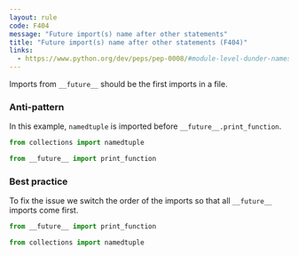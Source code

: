 ```yaml
---
layout: rule
code: F404
message: "Future import(s) name after other statements"
title: "Future import(s) name after other statements (F404)"
links:
  - https://www.python.org/dev/peps/pep-0008/#module-level-dunder-names
---
```


Imports from `__future__` should be the first imports in a file.

### Anti-pattern

In this example, `namedtuple` is imported before `__future__.print_function`.

```python
from collections import namedtuple

from __future__ import print_function
```

### Best practice

To fix the issue we switch the order of the imports so that all `__future__` imports come first.

```python
from __future__ import print_function

from collections import namedtuple
```
